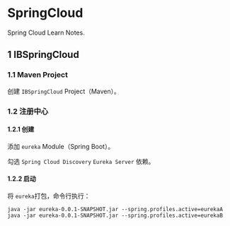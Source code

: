 # SpringCloud
Spring Cloud Learn Notes.



## 1 IBSpringCloud

### 1.1 Maven Project

创建 `IBSpringCloud` Project（Maven）。

### 1.2 注册中心

#### 1.2.1 创建

添加 `eureka` Module（Spring Boot）。

勾选 `Spring Cloud Discovery` `Eureka Server` 依赖。

#### 1.2.2 启动

将 `eureka`打包，命令行执行：

```
java -jar eureka-0.0.1-SNAPSHOT.jar --spring.profiles.active=eurekaA
java -jar eureka-0.0.1-SNAPSHOT.jar --spring.profiles.active=eurekaB
```

